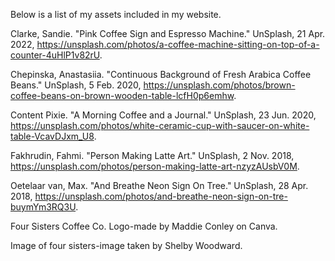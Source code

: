 Below is a list of my assets included in my website.

Clarke, Sandie. "Pink Coffee Sign and Espresso Machine." UnSplash, 21 Apr. 2022, https://unsplash.com/photos/a-coffee-machine-sitting-on-top-of-a-counter-4uHlP1v82rU. 

Chepinska, Anastasiia. "Continuous Background of Fresh Arabica Coffee Beans." UnSplash, 5 Feb. 2020, https://unsplash.com/photos/brown-coffee-beans-on-brown-wooden-table-lcfH0p6emhw. 

Content Pixie. "A Morning Coffee and a Journal." UnSplash, 23 Jun. 2020, https://unsplash.com/photos/white-ceramic-cup-with-saucer-on-white-table-VcavDJxm_U8. 

Fakhrudin, Fahmi. "Person Making Latte Art." UnSplash, 2 Nov. 2018, https://unsplash.com/photos/person-making-latte-art-nzyzAUsbV0M. 

Oetelaar van, Max. "And Breathe Neon Sign On Tree." UnSplash, 28 Apr. 2018, https://unsplash.com/photos/and-breathe-neon-sign-on-tre-buymYm3RQ3U. 

Four Sisters Coffee Co. Logo-made by Maddie Conley on Canva. 

Image of four sisters-image taken by Shelby Woodward.